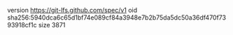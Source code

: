 version https://git-lfs.github.com/spec/v1
oid sha256:5940dca6c65d1bf74e089cf84a3948e7b2b75da5dc50a36df470f7393918cf1c
size 3871
